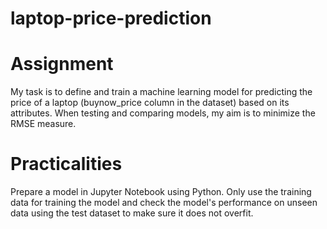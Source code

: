 # laptop-price-prediction
# Assignment

My task is to define and train a machine learning model for predicting the price of a laptop (buynow_price column in the dataset) based on its attributes. When testing and comparing  models, my aim is to minimize the RMSE measure.

# Practicalities
Prepare a model in Jupyter Notebook using Python. Only use the training data for training the model and check the model's performance on unseen data using the test dataset to make sure it does not overfit.
